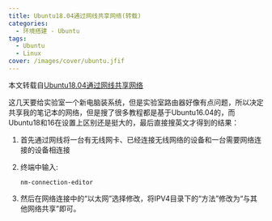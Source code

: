 ```yaml
---
title: Ubuntu18.04通过网线共享网络(转载)
categories:
  - 环境搭建 - Ubuntu
tags:
  - Ubuntu
  - Linux
cover: /images/cover/ubuntu.jfif
---
```


本文转载自[Ubuntu18.04通过网线共享网络](https://www.cnblogs.com/jiading/p/11989966.html)


这几天要给实验室一个新电脑装系统，但是实验室路由器好像有点问题，所以决定共享我的笔记本的网络，但是搜了很多教程都是基于Ubuntu16.04的，而Ubuntu18和16在设置上区别还是挺大的，最后直接搜英文才得到的结果：

1. 首先通过网线将一台有无线网卡、已经连接无线网络的设备和一台需要网络连接的设备相连接

2. 终端中输入:

    ```
    nm-connection-editor
    ```

3. 然后在网络连接中的“以太网”选择修改，将IPV4目录下的“方法”修改为“与其他网络共享”即可。